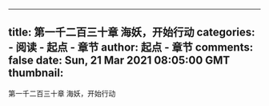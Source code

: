 
---
title: 第一千二百三十章 海妖，开始行动
categories: 
    - 阅读
    - 起点 - 章节
author: 起点 - 章节
comments: false
date: Sun, 21 Mar 2021 08:05:00 GMT
thumbnail: 
---

<div>   
第一千二百三十章 海妖，开始行动  
</div>
            